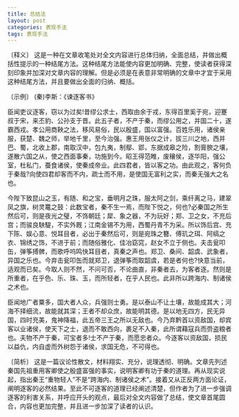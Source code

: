 ```yaml
---
title: 总结法
layout: post
categories: 表现手法
tags: 表现手法
---
```


〔释义〕 这是一种在文章收笔处对全文内容进行总体归纳，全面总结，并做出概括性提示的一种结尾方法。这种结尾方法能使内容更加明确、完整，使读者获得深刻印象并加深对文章内容的理解。但是必须是在表意非常明确的文章中才宜于采用这种结尾方法，并且要做出全面的归纳、概括。

〔示例〕 (秦)李斯：《谏逐客书》

臣闻吏议逐客，窃以为过矣!昔缪公求士，西取由余于戎，东得百里奚于宛，迎蹇叔于宋，来丕豹、公孙支于晋。此五子者，不产于秦，而缪公用之，并国二十，遂霸西戎。孝公用商鞅之法，移风易俗，民以殷盛，国以富强。百姓乐用，诸侯亲服，获楚、魏之师，举地千里，至今治强。惠王用张仪之计，拔三川之地，西并巴、蜀，北收上郡，南取汉中，包九夷，制鄢、郢，东据成皋之险，割膏腴之壤，遂散六国之从，使之西面事秦，功施到今。昭王得范睢，废穰侯，逐华阳，强公室，杜私门，蚕食诸侯，使秦成帝业。此四君者，皆以客之功。由此观之，客何负于秦哉?向使四君却客而不内，疏士而不用，是使国无富利之实，而秦无强大之名也。

今陛下致昆山之玉，有随、和之宝，垂明月之珠，服太阿之剑，乘纤离之马，建翠凤之旗，树灵鼍之鼓：此数宝者，秦不生一焉，而陛下悦之，何也?必秦国之所生然后可，则是夜光之璧，不饰朝廷；犀、象之器，不为玩好；郑、卫之女，不充后宫；而骏良駚騠，不实外厩；江南金锡不为用，西蜀丹青不为采。所以饰后宫、充下陈、娱心意、悦耳目者，必出于秦然后可，则是宛珠之簪、傅玑之珥、阿缟之衣、锦绣之饰，不进于前；而随俗雅化、佳冶窈窕，赵女不立于侧也。夫击瓮叩缶，弹筝搏髀，而歌呼呜鸣快耳目者，真秦之声也。郑卫、桑间、韶虞、武象者，异国之乐也。今弃击瓮叩缶而就郑卫，退弹筝而取韶虞，若是者何也?快意当前，适观而已矣。今取人则不然，不问可否，不论曲直，非秦者去，为客者逐。然则是所重者，在乎色、乐、珠、玉，而所轻者，在乎人民也。此非所以跨海内、制诸侯之术也。

臣闻地广者粟多，国大者人众，兵强则士勇。是以泰山不让土壤，故能成其大；河海不择细流，故能就其深；王者不却众庶，故能明其德。是以地无四方，民无异国，四时充美，鬼神降福，此五帝三王之所以无敌也。今乃弃黔首以资敌国，却宾客以业诸侯，使天下之士，退而不敢西向，裹足不入秦，此所谓藉寇兵而赍盗粮者也。夫物不产于秦，可宝者多!士不产于秦，而愿忠者众。今逐客以资敌国，损民以益仇，内自虚而外树怨于诸侯，求国无危，不可得也。

〔简析〕 这是一篇议论性散文，材料翔实、充分，说理透彻、明确。文章先列述秦国先祖重用客卿使之殷盛富强的事实，说明客卿有功于秦的道理。再从现实说起，指出秦王“重物轻人”不是“跨海内、制诸侯之术”。接着又从正反两方面论证，阐明逐客的必然结果。至此不可逐客的道理已经阐述清楚，但作者为了进一步强调逐客的利害关系，并呼应开头的观点，最后对全文内容做了总结，使文章首尾圆合，内容也更加完整，并且进一步加深了读者的认识。 